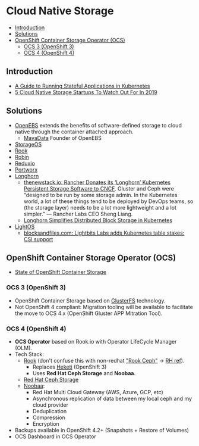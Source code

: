 # Cloud Native Storage
- [Introduction](#introduction)
- [Solutions](#solutions)
- [OpenShift Container Storage Operator (OCS)](#openshift-container-storage-operator-ocs)
    - [OCS 3 (OpenShift 3)](#ocs-3-openshift-3)
    - [OCS 4 (OpenShift 4)](#ocs-4-openshift-4)

## Introduction
- [A Guide to Running Stateful Applications in Kubernetes](https://thenewstack.io/a-guide-to-running-stateful-applications-in-kubernetes/)
- [5 Cloud Native Storage Startups To Watch Out For In 2019](https://www.forbes.com/sites/janakirammsv/2019/06/28/5-cloud-native-storage-startups-to-watch-out-for-in-2019/)

## Solutions
- [OpenEBS](https://openebs.io/) extends the benefits of software-defined storage to cloud native through the container attached approach. 
    - [MayaData](https://mayadata.io/) Founder of OpenEBS
- [StorageOS](https://storageos.com/)
- [Rook](https://rook.io/)
- [Robin](https://robin.io/)
- [Reduxio](https://www.reduxio.com/)
- [Portworx](https://portworx.com/)
- [Longhorn](https://longhorn.io/)
    - [thenewstack.io: Rancher Donates its ‘Longhorn’ Kubernetes Persistent Storage Software to CNCF](https://thenewstack.io/rancher-donates-its-longhorn-kubernetes-persistent-storage-software-to-cncf/). Gluster and Ceph were “designed to be run by some storage admin. In the Kubernetes world, a lot of these things tend to be deployed by DevOps teams, so (the storage layer) needs to be a lot more lightweight and a lot simpler.” — Rancher Labs CEO Sheng Liang.
    - [Longhorn Simplifies Distributed Block Storage in Kubernetes](https://rancher.com/blog/2020/longhorn-container-storage)
- [LightOS](https://www.lightbitslabs.com/product/)
    - [blocksandfiles.com: Lightbits Labs adds Kubernetes table stakes: CSI support](https://blocksandfiles.com/2020/06/23/lightbits-labs-adds-kubernetes-table-stakes-csi-support/)

## OpenShift Container Storage Operator (OCS)
- [State of OpenShift Container Storage](https://www.openshift.com/blog/state-of-openshift-container-storage-eran-tamir-and-duncan-hardie-red-hat)

### OCS 3 (OpenShift 3)
- OpenShift Container Storage based on [GlusterFS](https://www.gluster.org/) technology.
- Not OpenShift 4 compliant: Migration tooling will be available to facilitate the move to OCS 4.x (OpenShift Gluster APP Mitration Tool).

### OCS 4 (OpenShift 4)
- **OCS Operator** based on Rook.io with Operator LifeCycle Manager (OLM).
- Tech Stack:
    - [Rook](https://rook.io) (don't confuse this with non-redhat ["Rook Ceph"](https://operatorhub.io/operator/rook-ceph) -> [RH ref](https://www.redhat.com/en/blog/rook-ceph-storage-operator-now-operatorhubio)).
        - Replaces [Heketi](https://github.com/heketi/heketi)  (OpenShift 3)
        - Uses **Red Hat Ceph Storage** and **Noobaa**.
    - [Red Hat Ceph Storage](https://ceph.io)
    - [Noobaa](https://www.noobaa.io):
        - Red Hat Multi Cloud Gateway (AWS, Azure, GCP, etc)
        - Asynchronous replication of data between my local ceph and my cloud provider
        - Deduplication
        - Compression
        - Encryption
- Backups available in OpenShift 4.2+ (Snapshots + Restore of Volumes)
- OCS Dashboard in OCS Operator
 